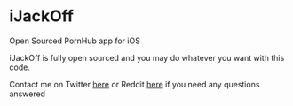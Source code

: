 # iJackOff
Open Sourced PornHub app for iOS

iJackOff is fully open sourced and you may do whatever you want with this code.

Contact me on Twitter [here](https://twitter.com/BLINGSTA69) or Reddit [here](https://www.reddit.com/user/BLINGSTA69/) if you need any questions answered
